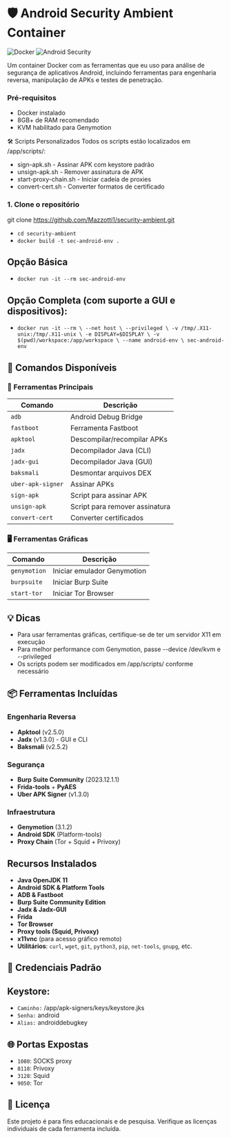 # 🛡️ Android Security Ambient Container

![Docker](https://img.shields.io/badge/Docker-Container-blue)
![Android Security](https://img.shields.io/badge/Android-Security-brightgreen)

Um container Docker com as ferramentas que eu uso para análise de segurança de aplicativos Android, incluindo ferramentas para engenharia reversa, manipulação de APKs e testes de penetração.

### Pré-requisitos
- Docker instalado
- 8GB+ de RAM recomendado
- KVM habilitado para Genymotion


🛠️ Scripts Personalizados
Todos os scripts estão localizados em /app/scripts/:

- sign-apk.sh - Assinar APK com keystore padrão
- unsign-apk.sh - Remover assinatura de APK
- start-proxy-chain.sh - Iniciar cadeia de proxies
- convert-cert.sh - Converter formatos de certificado

### 1. Clone o repositório

git clone https://github.com/Mazzotti1/security-ambient.git
- `cd security-ambient`
- `docker build -t sec-android-env .`

## Opção Básica
- `docker run -it --rm sec-android-env`

## Opção Completa (com suporte a GUI e dispositivos):
- `docker run -it --rm \
  --net host \
  --privileged \
  -v /tmp/.X11-unix:/tmp/.X11-unix \
  -e DISPLAY=$DISPLAY \
  -v $(pwd)/workspace:/app/workspace \
  --name android-env \
  sec-android-env`
## 🔧 Comandos Disponíveis

### 🧰 Ferramentas Principais

| Comando             | Descrição                                |
|---------------------|-------------------------------------------|
| `adb`               | Android Debug Bridge                      |
| `fastboot`          | Ferramenta Fastboot                       |
| `apktool`           | Descompilar/recompilar APKs              |
| `jadx`              | Decompilador Java (CLI)                   |
| `jadx-gui`          | Decompilador Java (GUI)                   |
| `baksmali`          | Desmontar arquivos DEX                    |
| `uber-apk-signer`   | Assinar APKs                              |
| `sign-apk`          | Script para assinar APK                   |
| `unsign-apk`        | Script para remover assinatura            |
| `convert-cert`      | Converter certificados                    |

### 🖥️ Ferramentas Gráficas

| Comando        | Descrição                        |
|----------------|-----------------------------------|
| `genymotion`   | Iniciar emulador Genymotion      |
| `burpsuite`    | Iniciar Burp Suite               |
| `start-tor`    | Iniciar Tor Browser              |

## 💡 Dicas
- Para usar ferramentas gráficas, certifique-se de ter um servidor X11 em execução
- Para melhor performance com Genymotion, passe --device /dev/kvm e --privileged
- Os scripts podem ser modificados em /app/scripts/ conforme necessário

## 📦 Ferramentas Incluídas

### Engenharia Reversa
- **Apktool** (v2.5.0)
- **Jadx** (v1.3.0) - GUI e CLI
- **Baksmali** (v2.5.2)

### Segurança
- **Burp Suite Community** (2023.12.1.1)
- **Frida-tools** + **PyAES**
- **Uber APK Signer** (v1.3.0)

### Infraestrutura
- **Genymotion** (3.1.2)
- **Android SDK** (Platform-tools)
- **Proxy Chain** (Tor + Squid + Privoxy)

## Recursos Instalados

- **Java OpenJDK 11**
- **Android SDK & Platform Tools**
- **ADB & Fastboot**
- **Burp Suite Community Edition**
- **Jadx & Jadx-GUI**
- **Frida**
- **Tor Browser**
- **Proxy tools (Squid, Privoxy)**
- **x11vnc** (para acesso gráfico remoto)
- **Utilitários**: `curl`, `wget`, `git`, `python3`, `pip`, `net-tools`, `gnupg`, etc.

## 🔐 Credenciais Padrão
## Keystore:
- `Caminho:` /app/apk-signers/keys/keystore.jks
- `Senha:` android
- `Alias:` androiddebugkey

## 🌐 Portas Expostas
- `1080`: SOCKS proxy
- `8118`: Privoxy
- `3128`: Squid
- `9050`: Tor

## 📄 Licença
Este projeto é para fins educacionais e de pesquisa. Verifique as licenças individuais de cada ferramenta incluída.

